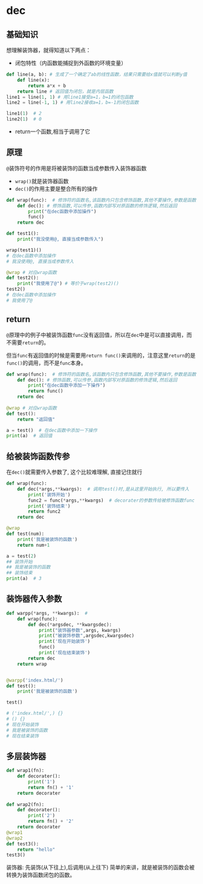 # dec


## 基础知识
想理解装饰器，就得知道以下两点：

- 闭包特性（内函数能捕捉到外函数的环境变量）
```python
def line(a, b): # 生成了一个确定了ab的线性函数，结果只需要给x值就可以判断y值
    def line(x):
        return a*x + b
    return line # 返回值为闭包，就是内层函数
line1 = line(1, 1) # 用line1接受a=1，b=1的闭包函数
line2 = line(-1, 1) # 用line2接收a=1，b=-1的闭包函数

line1(1)  # 2
line2(1)  # 0
```

- return一个函数,相当于调用了它


## 原理
`@`装饰符号的作用是将被装饰的函数当成参数传入装饰器函数

- `wrap()`就是装饰器函数
- `dec()`的作用主要是整合所有的操作

```python
def wrap(func):  # 修饰符的函数名,该函数内只包含修饰函数,其他不要操作,参数是函数引用
    def dec(): # 修饰函数,可以传参,函数内部写对原函数的修饰逻辑,然后返回
        print("在dec函数中添加操作")
        func()
    return dec

def test1():
    print("我没使用@, 直接当成参数传入")

wrap(test1)()
# 在dec函数中添加操作
# 我没使用@, 直接当成参数传入

@wrap # 对应wrap函数
def test2():
    print("我使用了@") # 等价于wrap(test2)()
test2()
# 在dec函数中添加操作
# 我使用了@

```


## return
`@`原理中的例子中被装饰函数`func`没有返回值，所以在`dec`中是可以直接调用，而不需要`return`的。

但当`func`有返回值的时候是需要用`return func()`来调用的，注意这里`return`的是`func()`的调用，而不是`func`本身。

```python
def wrap(func):  # 修饰符的函数名,该函数内只包含修饰函数,其他不要操作,参数是函数引用
    def dec(): # 修饰函数,可以传参,函数内部写对原函数的修饰逻辑,然后返回
        print("在dec函数中添加一下操作")
        return func()
    return dec
    
@wrap # 对应wrap函数
def test():
    return "返回值"

a = test()  # 在dec函数中添加一下操作
print(a)  # 返回值
```



## 给被装饰函数传参

在`dec()`就需要传入参数了, 这个比较难理解, 直接记住就行

```python
def wrap(func):
    def dec(*args,**kwargs):  # 调用test()时,是从这里开始执行, 所以要传入
        print('装饰开始')
        func2 = func(*args,**kwargs)  # decorater的参数传给被修饰函数func
        print('装饰结束')
        return func2
    return dec

@wrap
def test(num):
    print('我是被装饰的函数')
    return num+1

a = test(2)
## 装饰开始
## 我是被装饰的函数
## 装饰结束
print(a)  # 3
```

## 装饰器传入参数

```python
def warpp(*args, **kwargs):  # 
    def wrap(func):
        def dec(*argsdec, **kwargsdec):
            print("装饰器参数",args, kwargs)
            print("被装饰参数",argsdec,kwargsdec)
            print('现在开始装饰')
            func()
            print('现在结束装饰')
        return dec
    return wrap


@warpp('index.html/')
def test():
    print('我是被装饰的函数')

test()

# ('index.html/',) {}
# () {}
# 现在开始装饰
# 我是被装饰的函数
# 现在结束装饰
```

## 多层装饰器

```python
def wrap1(fn):
    def decorater():
        print('1')
        return fn() + '1'
    return decorater
    
def wrap2(fn):
    def decorater():
        print('2')
        return fn() + '2'
    return decorater
@wrap1
@wrap2
def test3():
    return "hello"
test3()
```


装饰器: 先装饰(从下往上),后调用(从上往下) 
简单的来讲，就是被装饰的函数会被转换为装饰函数闭包的函数。

